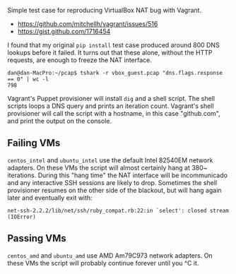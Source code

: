 Simple test case for reproducing VirtualBox NAT bug with Vagrant.

 * https://github.com/mitchellh/vagrant/issues/516
 * https://gist.github.com/1716454

I found that my original `pip install` test case produced around 800 DNS lookups before it failed. It turns out that these alone, without the HTTP requests, are enough to freeze the NAT interface.

    dan@dan-MacPro:~/pcap$ tshark -r vbox_guest.pcap "dns.flags.response == 0" | wc -l
    798

Vagrant's Puppet provisioner will install `dig` and a shell script. The shell scripts loops a DNS query and prints an iteration count. Vagrant's shell provisioner will call the script with a hostname, in this case "github.com", and print the output on the console.

## Failing VMs

`centos_intel` and `ubuntu_intel` use the default Intel 82540EM network adapters. On these VMs the script will almost certainly hang at 380~ iterations. During this "hang time" the NAT interface will be incommunicado and any interactive SSH sessions are likely to drop. Sometimes the shell provisioner resumes on the other side of the blackout, but will hang again later and eventually exit with:

    net-ssh-2.2.2/lib/net/ssh/ruby_compat.rb:22:in `select': closed stream (IOError)

## Passing VMs

`centos_amd` and `ubuntu_amd` use AMD Am79C973 network adapters. On these VMs the script will probably continue forever until you ^C it.
